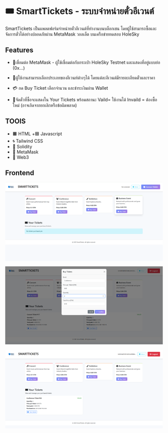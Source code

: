 # 🎟️ SmartTickets - ระบบจำหน่ายตั๋วอีเวนต์

SmartTickets เป็นแพลตฟอร์มจำหน่ายตั๋วอีเวนต์ที่ทำงานบนบล็อกเชน โดยผู้ใช้สามารถซื้อและจัดการตั๋วได้อย่างปลอดภัยผ่าน MetaMask วอลเล็ต บนเครือข่ายทดสอบ HoleSky

##  Features 
- 🦊เชื่อมต่อ MetaMask - ผู้ใช้เชื่อมต่อกับกระเป๋า HoleSky Testnet และแสดงที่อยู่แบบย่อ (0x...)

- 🛒ผู้ใช้งานสามารถเลือกประเภทของอีเวนท์ต่างๆได้
โดยแต่ละอีเวนต์มีรายละเอียดตั๋วและราคา

- 💳 กด Buy Ticket เลือกจำนวน และชำระเงินผ่าน Wallet

- 📂จัดตั๋วที่ซื้อจะแสดงใน Your Tickets พร้อมสถานะ Vaild= ใช้งานได้ Invaild = ต้องซื้อใหม่ (อาจเกิดจากยกเลิกหรือข้อผิดพลาด)

## TOOlS
- 🟧 HTML +🟦 Javascript
- 🌀 Tailwind CSS
- 🔷 Solidity
- 🦊 MetaMask
- 💎 Web3 

## Frontend
![ตัวอย่างระบบตั๋ว](./images/Screenshot%202025-04-26%20164553.png)

![ตัวอย่างระบบตั๋ว](./images/Screenshot%202025-04-26%20165105.png)

![ตัวอย่างระบบตั๋ว](./images/Screenshot%202025-04-26%20165554.png)
